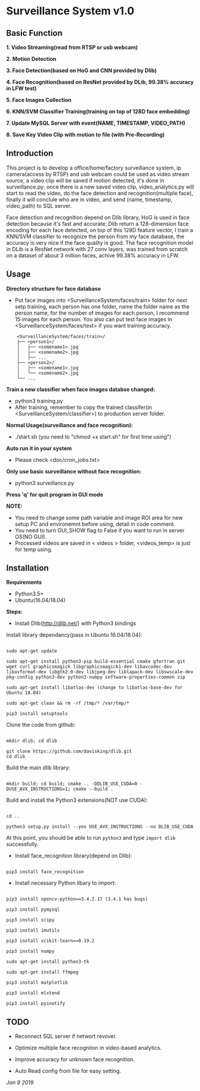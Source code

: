 # **Surveillance System v1.0**

## **Basic Function**

**1. Video Streaming(read from RTSP or usb webcam)**

**2. Motion Detection**

**3. Face Detection(based on HoG and CNN provided by Dlib)**

**4. Face Recognition(based on ResNet provided by DLib, 99.38% accuracy in LFW test)**

**5. Face Images Collection**

**6. KNN/SVM Classifier Training(training on top of 128D face embedding)**

**7. Update MySQL Server with event(NAME, TIMESTAMP, VIDEO_PATH)**

**8. Save Key Video Clip with motion to file (with Pre-Recording)**

## **Introduction**

This project is to develop a office/home/factory surveillance system, ip camera(access by RTSP) and usb webcam could be used as video stream source, a video clip will be saved if motion detected, it's done in surveillance.py; once there is a new saved video clip, video_analytics.py will start to read the video, do the face detection and recognition(multiple face), finally it will conclule who are in video, and send (name, timestamp, video_path) to SQL server.

Face detection and recognition depend on Dlib library, HoG is used in face detection because it's fast and accurate; Dlib return a 128-dimension face encoding for each face detected, on top of this 128D feature vector, I train a KNN/SVM classifier to recognize the person from my face database, the accuracy is very nice if the face quality is good. The face recognition model in DLib is a ResNet network with 27 conv layers, was trained from scratch on a dataset of about 3 million faces, achive 99.38% accuracy in LFW.

## **Usage**

**Directory structure for face database**
- Put face images into <SurveillanceSystem/faces/train> folder for next setp training, each person has one folder, name the folder name as the person name, for the number of images for each person, I recommend 15 images for each person. You also can put test face images in <SurveillanceSystem/faces/test> if you want training accuracy.

```
    <SurveillanceSystem/faces/train>/
    ├── <person1>/
    │   ├── <somename1>.jpg
    │   ├── <somename2>.jpg
    │   ├── ...
    ├── <person2>/
    │   ├── <somename1>.jpg
    │   └── <somename2>.jpg
    └── ...
```

**Train a new classifier when face images databse changed:**
- python3 training.py
- After training, remember to copy the trained classifer(in <SurveillanceSystem/classifier>) to production server folder. 

**Normal Usage(surveillance and face recognition):**
- ./start.sh (you need to "chmod +x start.sh" for first time using")

**Auto run it in your system**
- Please check <doc/cron_jobs.txt>

**Only use basic surveillance without face recognition:**
- python3 surveillance.py

**Press 'q' for quit program in GUI mode**

**NOTE:**
- You need to change some path variable and image ROI area for new setup PC and environemnt before using, detail in code comment. 
- You need to turn GUI_SHOW flag to False if you want to run in server OS(NO GUI).
- Processed videos are saved in < videos > folder, <videos_temp> is just for temp using.

## **Installation**

**Requirements**
- Python3.5+
- Ubuntu(16.04/18.04)

**Steps:**

- Install Dlib(http://dlib.net/) with Python3 bindings

Install library dependancy(pass in Ubuntu 16.04/18.04):

```

sudo apt-get update

sudo apt-get install python3-pip build-essential cmake gfortran git wget curl graphicsmagick libgraphicsmagick1-dev libavcodec-dev libavformat-dev libgtk2.0-dev libjpeg-dev liblapack-dev libswscale-dev pkg-config python3-dev python3-numpy software-properties-common zip

sudo apt-get install libatlas-dev (change to libatlas-base-dev for Ubuntu 18.04)

sudo apt-get clean && rm -rf /tmp/* /var/tmp/*

pip3 install setuptools

```

Clone the code from github:

```

mkdir dlib; cd dlib

git clone https://github.com/davisking/dlib.git
cd dlib

```

Build the main dlib library:
```

mkdir build; cd build; cmake .. -DDLIB_USE_CUDA=0 -DUSE_AVX_INSTRUCTIONS=1; cmake --build .

```

Build and install the Python3 extensions(NOT use CUDA):

```

cd ..

python3 setup.py install --yes USE_AVX_INSTRUCTIONS --no DLIB_USE_CUDA

```

At this point, you should be able to run ```python3``` and type ```import dlib``` successfully.

- Install face_recognition library(depend on Dlib):

```

pip3 install face_recognition

```

- Install necessary Python libary to import:

```

pip3 install opencv-python==3.4.2.17 (3.4.1 has bugs)

pip3 install pymysql

pip3 install scipy

pip3 install imutils

pip3 install scikit-learn==0.19.2

pip3 install numpy

sudo apt-get install python3-tk

sudo apt-get install ffmpeg

pip3 install matplotlib

pip3 install mlxtend

pip3 install pyinotify

```

## **TODO**

- Reconnect SQL server if networt revover.

- Optimize multiple face recogniton in video-based analytics.

- Improve accuracy for unknown face recognition.

- Auto Read config from file for easy setting.

*Jan 9 2019*
